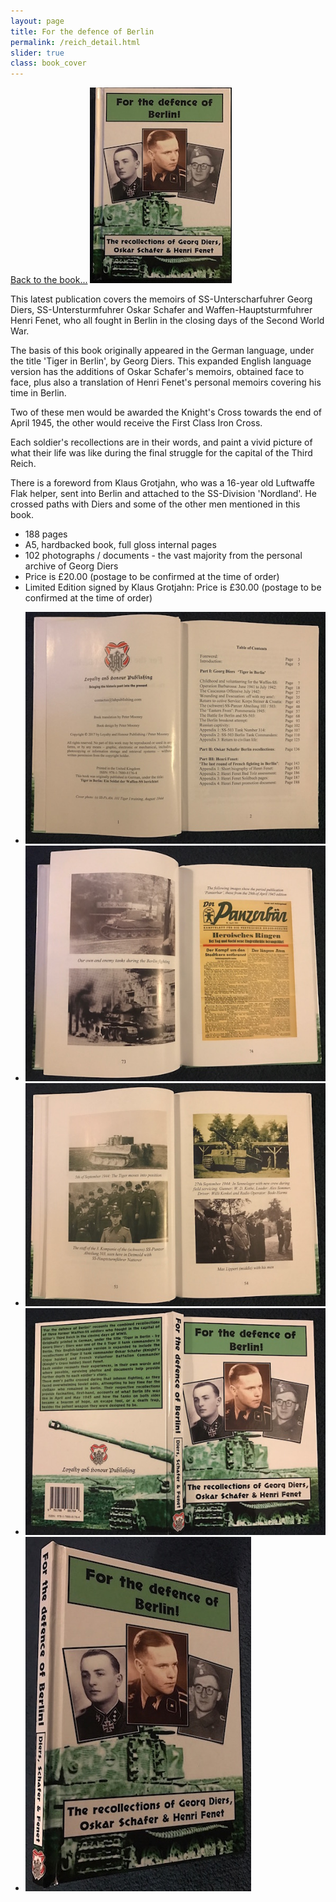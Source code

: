 ```yaml
---
layout: page
title: For the defence of Berlin
permalink: /reich_detail.html
slider: true
class: book_cover
---
```

<a href="./berlin.html" class="underline">Back to the book...</a>
<img src="./assets/Berlin front cover.jpg" id="detail" class="center"/>
<p>This latest publication covers the memoirs of SS-Unterscharfuhrer Georg Diers, SS-Untersturmfuhrer Oskar Schafer and Waffen-Hauptsturmfuhrer Henri Fenet, who all fought in Berlin in the closing days of the Second World War.</p>
<p>The basis of this book originally appeared in the German language, under the title 'Tiger in Berlin', by Georg Diers. This expanded English language version has the additions of Oskar Schafer's memoirs, obtained face to face, plus also a translation of Henri Fenet's personal memoirs covering his time in Berlin.</p>
<p>Two of these men would be awarded the Knight's Cross towards the end of April 1945, the other would receive the First Class Iron Cross.</p>
<p>Each soldier's recollections are in their words, and paint a vivid picture of what their life was like during the final struggle for the capital of the Third Reich.</p>
<p>There is a foreword from Klaus Grotjahn, who was a 16-year old Luftwaffe Flak helper, sent into Berlin and attached to the SS-Division 'Nordland'. He crossed paths with Diers and some of the other men mentioned in this book.</p>
<ul class="over">
  <li>188 pages</li>
  <li>A5, hardbacked book, full gloss internal pages</li>
  <li>102 photographs / documents - the vast majority from the personal archive of Georg Diers</li>
  <li>Price is £20.00 (postage to be confirmed at the time of order)</li>
  <li>Limited Edition signed by Klaus Grotjahn: Price is £30.00 (postage to be confirmed at the time of order)</li>
</ul>

<div id="folio" class="svwp">
  <ul>
    <li><img alt="Contents page" src="./assets/Berlin content.jpg" /></li>
    <li><img alt="Internal page" src="./assets/Berlin internal.jpg" /></li>
    <li><img alt="Additional internals" src="./assets/Berlin internal 2.jpg" /></li>
    <li><img alt="Full cover" src="./assets/Berlin full cover.jpg" /></li>
    <li><img alt="Cover edge" src="./assets/Berlin cover edge.jpg" /></li>
  </ul>
</div>
